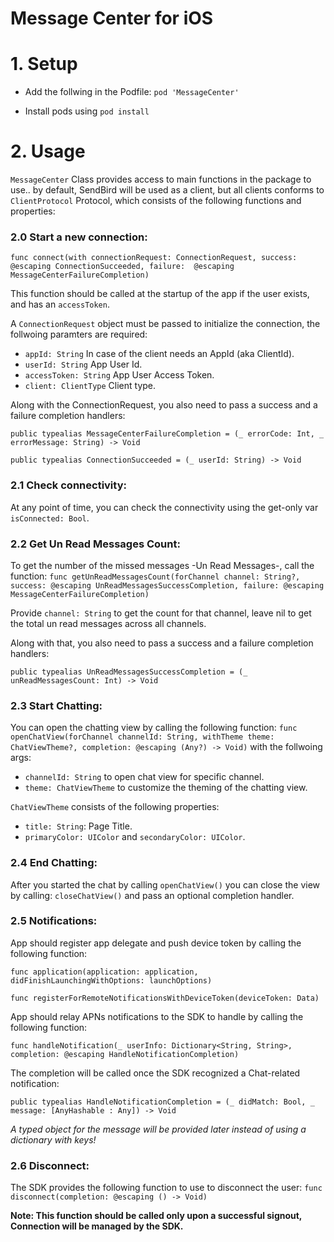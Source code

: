 # Message Center for iOS

# 1. Setup
- Add the follwing in the Podfile:
`pod 'MessageCenter'`

- Install pods using `pod install`

# 2. Usage

`MessageCenter` Class provides access to main functions in the package to use.. by default, SendBird will be used as a client, but all clients conforms to `ClientProtocol` Protocol, which consists of the following functions and properties:

### 2.0 Start a new connection:
`func connect(with connectionRequest: ConnectionRequest, success:  @escaping ConnectionSucceeded, failure:  @escaping MessageCenterFailureCompletion)`

This function should be called at the startup of the app if the user exists, and has an `accessToken`.

A `ConnectionRequest` object must be passed to initialize the connection, the follwoing paramters are required:

- `appId: String` In case of the client needs an AppId (aka ClientId).
- `userId: String` App User Id.
- `accessToken: String` App User Access Token.
- `client: ClientType` Client type.

Along with the ConnectionRequest, you also need to pass a success and a failure completion handlers:

`public typealias MessageCenterFailureCompletion = (_ errorCode: Int, _ errorMessage: String) -> Void`

`public typealias ConnectionSucceeded = (_ userId: String) -> Void`


### 2.1 Check connectivity:
At any point of time, you can check the connectivity using the get-only var `isConnected: Bool`.

### 2.2 Get Un Read Messages Count:
To get the number of the missed messages -Un Read Messages-, call the function:
`func getUnReadMessagesCount(forChannel channel: String?, success: @escaping UnReadMessagesSuccessCompletion, failure: @escaping MessageCenterFailureCompletion)`

Provide `channel: String` to get the count for that channel, leave nil to get the total un read messages across all channels.

Along with that, you also need to pass a success and a failure completion handlers:

`public typealias UnReadMessagesSuccessCompletion = (_ unReadMessagesCount: Int) -> Void`

### 2.3 Start Chatting:
You can open the chatting view by calling the following function:
`func openChatView(forChannel channelId: String, withTheme theme: ChatViewTheme?, completion: @escaping (Any?) -> Void)` with the follwoing args:

- `channelId: String` to open chat view for specific channel.
- `theme: ChatViewTheme` to customize the theming of the chatting view.

`ChatViewTheme` consists of the following properties:

- `title: String`: Page Title.
- `primaryColor: UIColor` and `secondaryColor: UIColor`.

### 2.4 End Chatting:
After you started the chat by calling `openChatView()` you can close the view by calling: `closeChatView()` and pass an optional completion handler.


### 2.5 Notifications:
App should register app delegate and push device token by calling the following function:

`func application(application: application, didFinishLaunchingWithOptions: launchOptions)`

`func registerForRemoteNotificationsWithDeviceToken(deviceToken: Data)`

App should relay APNs notifications to the SDK to handle by calling the following function:

`func handleNotification(_ userInfo: Dictionary<String, String>, completion: @escaping HandleNotificationCompletion)`

The completion will be called once the SDK recognized a Chat-related notification:

`public typealias HandleNotificationCompletion = (_ didMatch: Bool, _ message: [AnyHashable : Any]) -> Void`

*A typed object for the message will be provided later instead of using a dictionary with keys!*

### 2.6 Disconnect:
The SDK provides the following function to use to disconnect the user:
`func disconnect(completion: @escaping () -> Void)`

**Note: This function should be called only upon a successful signout,**
**Connection will be managed by the SDK.**

